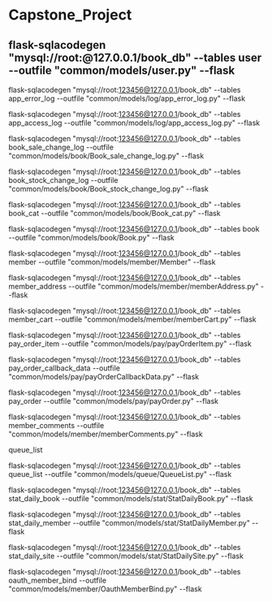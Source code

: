 # Capstone_Project

## flask-sqlacodegen "mysql://root:@127.0.0.1/book_db" --tables user --outfile "common/models/user.py"  --flask


flask-sqlacodegen "mysql://root:123456@127.0.0.1/book_db" --tables app_error_log --outfile "common/models/log/app_error_log.py"  --flask

flask-sqlacodegen "mysql://root:123456@127.0.0.1/book_db" --tables app_access_log --outfile "common/models/log/app_access_log.py"  --flask

flask-sqlacodegen "mysql://root:123456@127.0.0.1/book_db" --tables book_sale_change_log --outfile "common/models/book/Book_sale_change_log.py"  --flask

flask-sqlacodegen "mysql://root:123456@127.0.0.1/book_db" --tables book_stock_change_log --outfile "common/models/book/Book_stock_change_log.py"  --flask

flask-sqlacodegen "mysql://root:123456@127.0.0.1/book_db" --tables book_cat --outfile "common/models/book/Book_cat.py"  --flask

flask-sqlacodegen "mysql://root:123456@127.0.0.1/book_db" --tables book --outfile "common/models/book/Book.py"  --flask

flask-sqlacodegen "mysql://root:123456@127.0.0.1/book_db" --tables member --outfile "common/models/member/Member"  --flask

flask-sqlacodegen "mysql://root:123456@127.0.0.1/book_db" --tables member_address --outfile "common/models/member/memberAddress.py"  --flask

flask-sqlacodegen "mysql://root:123456@127.0.0.1/book_db" --tables member_cart --outfile "common/models/member/memberCart.py"  --flask

flask-sqlacodegen "mysql://root:123456@127.0.0.1/book_db" --tables pay_order_item --outfile "common/models/pay/payOrderItem.py"  --flask


flask-sqlacodegen "mysql://root:123456@127.0.0.1/book_db" --tables pay_order_callback_data --outfile "common/models/pay/payOrderCallbackData.py"  --flask

flask-sqlacodegen "mysql://root:123456@127.0.0.1/book_db" --tables pay_order --outfile "common/models/pay/payOrder.py"  --flask

flask-sqlacodegen "mysql://root:123456@127.0.0.1/book_db" --tables member_comments --outfile "common/models/member/memberComments.py"  --flask

queue_list

flask-sqlacodegen "mysql://root:123456@127.0.0.1/book_db" --tables queue_list --outfile "common/models/queue/QueueList.py"  --flask

flask-sqlacodegen "mysql://root:123456@127.0.0.1/book_db" --tables stat_daily_book --outfile "common/models/stat/StatDailyBook.py"  --flask


flask-sqlacodegen "mysql://root:123456@127.0.0.1/book_db" --tables stat_daily_member --outfile "common/models/stat/StatDailyMember.py"  --flask


flask-sqlacodegen "mysql://root:123456@127.0.0.1/book_db" --tables stat_daily_site --outfile "common/models/stat/StatDailySite.py"  --flask


flask-sqlacodegen "mysql://root:123456@127.0.0.1/book_db" --tables oauth_member_bind --outfile "common/models/member/OauthMemberBind.py"  --flask